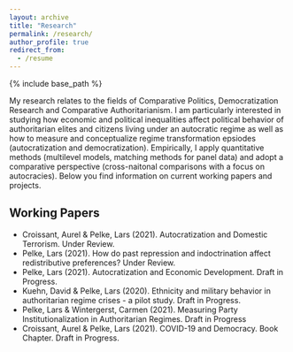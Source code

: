 ```yaml
---
layout: archive
title: "Research"
permalink: /research/
author_profile: true
redirect_from:
  - /resume
---
```


{% include base_path %}

My research relates to the fields of Comparative Politics, Democratization Research and Comparative Authoritarianism. I am particularly interested in studying how economic and political inequalities affect political behavior of authoritarian elites and citizens living under an autocratic regime as well as how to measure and conceptualize regime transformation epsiodes (autocratization and democratization). Empirically, I apply quantitative methods (multilevel models, matching methods for panel data) and adopt a comparative perspective (cross-naitonal comparisons with a focus on autocracies). Below you find information on current working papers and projects.  

Working Papers
------

*  Croissant, Aurel & Pelke, Lars (2021). Autocratization and Domestic Terrorism. Under Review. 
*  Pelke, Lars (2021). How do past repression and indoctrination affect redistributive preferences? Under Review. 
*  Pelke, Lars (2021). Autocratization and Economic Development. Draft in Progress. 
*  Kuehn, David & Pelke, Lars (2020). Ethnicity and military behavior in authoritarian regime crises - a pilot study. Draft in Progress. 
*  Pelke, Lars & Wintergerst, Carmen (2021). Measuring Party Institutionalization in Authoritarian Regimes. Draft in Progress
*  Croissant, Aurel & Pelke, Lars (2021). COVID-19 and Democracy. Book Chapter. Draft in Progress.





